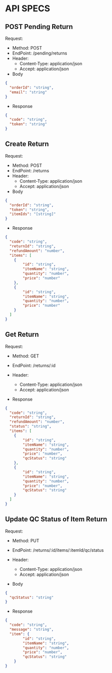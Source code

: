 # API SPECS

## POST Pending Return
Request:
- Method: POST
- EndPoint: /pending/returns
- Header:
  - Content-Type: application/json
  - Accept: application/json
- Body
```json
{
  "orderId": "string",
  "email": "string"
}
```

- Response
```json
{
  "code": "string",
  "token": "string"
}
```

## Create Return
Request:
- Method: POST
- EndPoint: /returns
- Header: 
  - Content-Type: application/json
  - Accept: application/json
- Body
```json
{
  "orderId": "string",
  "token": "string",
  "itemIds": "[string]"
}
```

- Response
```json
{
  "code": "string",
  "returnId": "string",
  "refundAmount": "number",
  "items": [
    {
        "id": "string",
        "itemName": "string",
        "quantity": "number",
        "price": "number"
    },
    {
        "id": "string",
        "itemName": "string",
        "quantity": "number",
        "price": "number"
    }
  ]
}
```

## Get Return
Request:
- Method: GET
- EndPoint: /returns/:id
- Header:
    - Content-Type: application/json
    - Accept: application/json

- Response
```json
{
  "code": "string",
  "returnId": "string",
  "refundAmount": "number",
  "status": "string",
  "items": [
    {
        "id": "string",
        "itemName": "string",
        "quantity": "number",
        "price": "number",
        "qcStatus": "string"
    },
    {
        "id": "string",
        "itemName": "string",
        "quantity": "number",
        "price": "number",
        "qcStatus": "string"
    }
  ]
}
```

## Update QC Status of Item Return
Request:
- Method: PUT
- EndPoint: /returns/:id/items/:itemId/qc/status
- Header:
  - Content-Type: application/json
  - Accept: application/json

- Body
```json
{
  "qcStatus": "string"
}
```

- Response
```json
{
  "code": "string",
  "message": "string",
  "item": {
        "id": "string",
        "itemName": "string",
        "quantity": "number",
        "price": "number",
        "qcStatus": "string"
    }
}
```